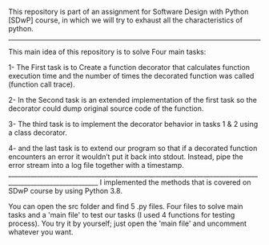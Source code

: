 
This repository is part of an assignment for Software Design with Python [SDwP] course, in which we will try to exhaust all the characteristics of python.
__________________________________________________________________________________________________________________________________________________________
This main idea of this repository is to solve Four main tasks:

1- The First task is to Create a function decorator that calculates function execution time and the number of times the decorated function was called (function call trace).

2- In the Second task is an extended implementation of the first task so the decorator could dump original source code of the function. 

3- The third task is to implement the decorator behavior in tasks 1 & 2 using a class decorator.

4- and the last task is to extend our program so that if a decorated function encounters an error it wouldn’t put it back into stdout. Instead, pipe the error stream into a log file together with a timestamp. __________________________________________________________________________________________________________
I implemented the methods that is covered on SDwP course by using Python 3.8. 

You can open the src folder and find 5 .py files. Four files to solve main tasks and a 'main file' to test our tasks (I used 4 functions for testing process). You try it by yourself; just open the 'main file' and uncomment whatever you want.
